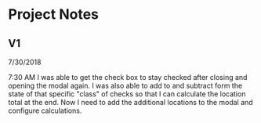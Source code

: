 # Project Notes

## V1

7/30/2018

7:30 AM
I was able to get the check box to stay checked after closing and opening the modal again.
I was also able to add to and subtract form the state of that specific "class" of checks so that I can calculate the location total at the end.
Now I need to add the additional locations to the modal and configure calculations.
